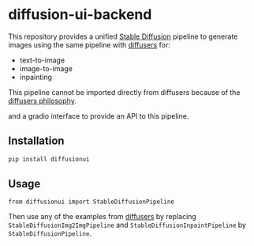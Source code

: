 # diffusion-ui-backend

This repository provides a unified [Stable Diffusion](https://github.com/CompVis/stable-diffusion) pipeline to generate images using the same pipeline with [diffusers](https://github.com/huggingface/diffusers) for:

- text-to-image
- image-to-image
- inpainting

This pipeline cannot be imported directly from diffusers because of the [diffusers philosophy](https://github.com/huggingface/diffusers/issues/307).

and a gradio interface to provide an API to this pipeline.

## Installation

```bash
pip install diffusionui
```

## Usage

```
from diffusionui import StableDiffusionPipeline
```

Then use any of the examples from [diffusers](https://github.com/huggingface/diffusers) by replacing `StableDiffusionImg2ImgPipeline` and `StableDiffusionInpaintPipeline` by `StableDiffusionPipeline`.
